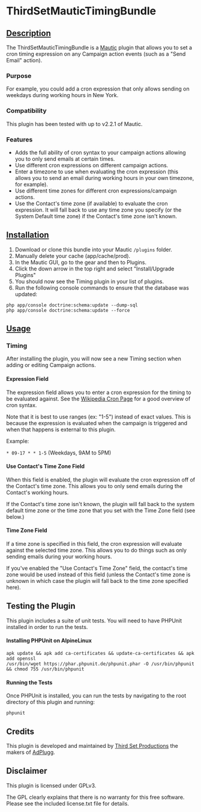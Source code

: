 # ThirdSetMauticTimingBundle

## [Description](id:description)
The ThirdSetMauticTimingBundle is a [Mautic](http://www.mautic.org) plugin that allows you to set a cron timing expression on any Campaign action events (such as a "Send Email" action).

### Purpose
For example, you could add a cron expression that only allows sending on weekdays during working hours in New York.

### Compatibility
This plugin has been tested with up to v2.2.1 of Mautic.

### Features
 * Adds the full ability of cron syntax to your campaign actions allowing you to only send emails at certain times.
 * Use different cron expressions on different campaign actions.
 * Enter a timezone to use when evaluating the cron expression (this allows you to send an email during working hours in your own timezone, for example).
 * Use different time zones for different cron expressions/campaign actions.
 * Use the Contact's time zone (if available) to evaluate the cron expression. It will fall back to use any time zone you specify (or the System Default time zone) if the Contact's time zone isn't known.


## [Installation](id:installation)
1. Download or clone this bundle into your Mautic `/plugins` folder.
2. Manually delete your cache (app/cache/prod).
3. In the Mautic GUI, go to the gear and then to Plugins.
4. Click the down arrow in the top right and select "Install/Upgrade Plugins"
5. You should now see the Timing plugin in your list of plugins.
6. Run the following console commands to ensure that the database was updated:

```
php app/console doctrine:schema:update --dump-sql
php app/console doctrine:schema:update --force
```

## [Usage](id:usage)

### Timing

After installing the plugin, you will now see a new Timing section when adding or editing Campaign actions.

#### Expression Field

The expression field allows you to enter a cron expression for the timing to be evaluated against. See the [Wikipedia Cron Page](https://en.wikipedia.org/wiki/Cron) for a good overview of cron syntax.

Note that it is best to use ranges (ex: "1-5") instead of exact values. This is because the expression is evaluated when the campaign is triggered and when that happens is external to this plugin.

Example:

`* 09-17 * * 1-5` (Weekdays, 9AM to 5PM)

#### Use Contact's Time Zone Field

When this field is enabled, the plugin will evaluate the cron expression off of the Contact's time zone.  This allows you to only send emails during the Contact's working hours.

If the Contact's time zone isn't known, the plugin will fall back to the system default time zone or the time zone that you set with the Time Zone field (see below.)

#### Time Zone Field

If a time zone is specified in this field, the cron expression will evaluate against the selected time zone.  This allows you to do things such as only sending emails during your working hours.

If you've enabled the "Use Contact's Time Zone" field, the contact's time zone would be used instead of this field (unless the Contact's time zone is unknown in which case the plugin will fall back to the time zone specified here).
  
## Testing the Plugin

This plugin includes a suite of unit tests. You will need to have PHPUnit installed in order to run the tests.

#### Installing PHPUnit on AlpineLinux

```
apk update && apk add ca-certificates && update-ca-certificates && apk add openssl
/usr/bin/wget https://phar.phpunit.de/phpunit.phar -O /usr/bin/phpunit && chmod 755 /usr/bin/phpunit
```

#### Running the Tests

Once PHPUnit is installed, you can run the tests by navigating to the root directory of this plugin and running:

```
phpunit
```

## Credits

This plugin is developed and maintained by [Third Set Productions](http://www.thirdset.com) the makers of [AdPlugg](http://www.adplugg.com).

## Disclaimer

This plugin is licensed under GPLv3. 

The GPL clearly explains that there is no warranty for this free software. Please see the included license.txt file for details.


